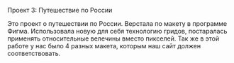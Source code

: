 Проект 3: Путешествие по России


Это проект о путешествии по России.
Верстала по макету в программе Фигма. Использовала новую для себя технологию гридов, постаралась применять относительные велечины вместо пикселей. Так же в этой работе у нас было 4 разных макета, которым наш сайт должен соответствовать.
